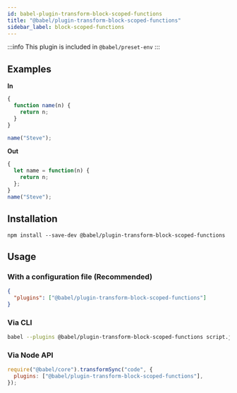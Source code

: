 ```yaml
---
id: babel-plugin-transform-block-scoped-functions
title: "@babel/plugin-transform-block-scoped-functions"
sidebar_label: block-scoped-functions
---
```


:::info
This plugin is included in `@babel/preset-env`
:::

## Examples

**In**

```js title="JavaScript"
{
  function name(n) {
    return n;
  }
}

name("Steve");
```

**Out**

```js title="JavaScript"
{
  let name = function(n) {
    return n;
  };
}
name("Steve");
```

## Installation

```shell npm2yarn
npm install --save-dev @babel/plugin-transform-block-scoped-functions
```

## Usage

### With a configuration file (Recommended)

```json title="babel.config.json"
{
  "plugins": ["@babel/plugin-transform-block-scoped-functions"]
}
```

### Via CLI

```sh title="Shell"
babel --plugins @babel/plugin-transform-block-scoped-functions script.js
```

### Via Node API

```js title="JavaScript"
require("@babel/core").transformSync("code", {
  plugins: ["@babel/plugin-transform-block-scoped-functions"],
});
```
